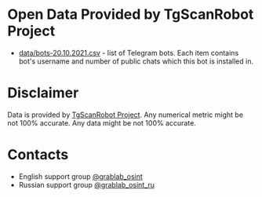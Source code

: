 # Open Data Provided by TgScanRobot Project

* [data/bots-20.10.2021.csv](data/bots-20.10.2021.csv) - list of Telegram bots. Each item contains bot's username and number of public chats which this bot is installed in.

# Disclaimer

Data is provided by [TgScanRobot Project](https://tgdev.io/tgscan). Any numerical metric might be not 100% accurate. Any data might be not 100% accurate.

# Contacts

* English support group [@grablab\_osint](https://t.me/grablab_osint)
* Russian support group [@grablab\_osint\_ru](https://t.me/grablab_osint_ru)
